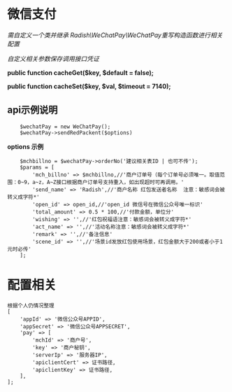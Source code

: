 # 微信支付
*需自定义一个类并继承 Radish\WeChatPay\WeChatPay重写构造函数进行相关配置*

*自定义相关参数保存调用接口凭证*

**public function cacheGet($key, $default = false);**

**public function cacheSet($key, $val, $timeout = 7140);**

## api示例说明
~~~
    $wechatPay = new WeChatPay();
    $wechatPay->sendRedPackent($options)
~~~

**options 示例**

~~~
    $mchbillno = $wechatPay->orderNo('建议相关表ID | 也可不传');
    $params = [
        'mch_billno' => $mchbillno,//'商户订单号（每个订单号必须唯一。取值范围：0~9，a~z，A~Z接口根据商户订单号支持重入，如出现超时可再调用。'
        'send_name' => 'Radish',//'商户名称 红包发送者名称  注意：敏感词会被转义成字符*'
        'open_id' => open_id,//'open_id 微信号在微信公众号唯一标识'
        'total_amount' => 0.5 * 100,//'付款金额，单位分'
        'wishing' => '',//'红包祝福语注意：敏感词会被转义成字符*'
        'act_name' => '',//'活动名称注意：敏感词会被转义成字符*'
        'remark' => '',//'备注信息'
        'scene_id' => '',//'场景id发放红包使用场景，红包金额大于200或者小于1元时必传'
    ];
~~~

# 配置相关

~~~
根据个人仍情况整理
[
    'appId' => '微信公众号APPID',
    'appSecret' => '微信公众号APPSECRET',
    'pay' => [
        'mchId' => '商户号',
        'key' => '商户秘钥',
        'serverIp' => '服务器IP',
        'apiclientCert' => 证书路径, 
        'apiclientKey' => 证书路径, 
    ],
];
~~~